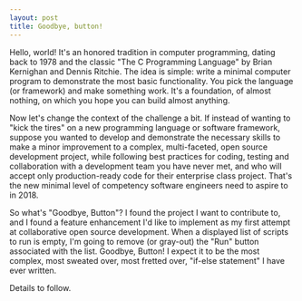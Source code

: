 ```yaml
---
layout: post
title: Goodbye, button!
---
```


Hello, world!  It's an honored tradition in computer programming, dating back to 1978 and the classic "The C Programming Language" by Brian Kernighan and Dennis Ritchie.  The idea is simple:  write a minimal computer program to demonstrate the most basic functionality.  You pick the language (or framework) and make something work.  It's a foundation, of almost nothing, on which you hope you can build almost anything.

Now let's change the context of the challenge a bit. If instead of wanting to  "kick the tires" on a new programming language or software framework, suppose you wanted to develop and demonstrate the necessary skills to make a minor improvement to a complex, multi-faceted, open source development project, while following best practices for coding, testing and collaboration with a development team you have never met, and who will accept only production-ready code for their enterprise class project.  That's the new minimal level of competency software engineers need to aspire to in 2018.

So what's "Goodbye, Button"?  I found the project I want to contribute to, and I found a feature enhancement I'd like to implement as my first attempt at collaborative open source development.  When a displayed list of scripts to run is empty, I'm going to remove (or gray-out) the "Run" button associated with the list.  Goodbye, Button!  I expect it to be the most complex, most sweated over, most fretted over, "if-else statement" I have ever written.

Details to follow.
